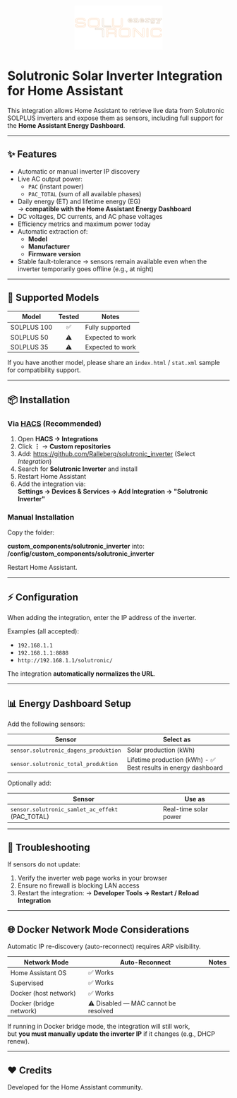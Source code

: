 <p align="center">
  <img src="custom_components/solutronic_inverter/logo.png" width="200" alt="Solutronic Logo">
</p>

# Solutronic Solar Inverter Integration for Home Assistant

This integration allows Home Assistant to retrieve live data from Solutronic SOLPLUS inverters and expose them as sensors, including full support for the **Home Assistant Energy Dashboard**.

---

## ✨ Features

- Automatic or manual inverter IP discovery
- Live AC output power:
  - `PAC` (instant power)
  - `PAC_TOTAL` (sum of all available phases)
- Daily energy (ET) and lifetime energy (EG)  
  → **compatible with the Home Assistant Energy Dashboard**
- DC voltages, DC currents, and AC phase voltages
- Efficiency metrics and maximum power today
- Automatic extraction of:
  - **Model**
  - **Manufacturer**
  - **Firmware version**
- Stable fault-tolerance → sensors remain available even when the inverter temporarily goes offline (e.g., at night)

---

## 🏡 Supported Models

| Model | Tested | Notes |
|------|:------:|------|
| SOLPLUS 100 | ✅ | Fully supported |
| SOLPLUS 50 | ⚠️ | Expected to work |
| SOLPLUS 35 | ⚠️ | Expected to work |

If you have another model, please share an `index.html` / `stat.xml` sample for compatibility support.

---

## 📦 Installation

### Via [HACS](https://hacs.xyz/) (Recommended)

1. Open **HACS → Integrations**
2. Click **⋮** → **Custom repositories**
3. Add: https://github.com/Ralleberg/solutronic_inverter (Select *Integration*)
4. Search for **Solutronic Inverter** and install
5. Restart Home Assistant
6. Add the integration via:  
**Settings → Devices & Services → Add Integration → "Solutronic Inverter"**

### Manual Installation

Copy the folder:

**custom_components/solutronic_inverter**
into: **/config/custom_components/solutronic_inverter**


Restart Home Assistant.

---

## ⚡ Configuration

When adding the integration, enter the IP address of the inverter.

Examples (all accepted):

- `192.168.1.1`
- `192.168.1.1:8888`
- `http://192.168.1.1/solutronic/`

The integration **automatically normalizes the URL**.

---

## 📊 Energy Dashboard Setup

Add the following sensors:

| Sensor | Select as |
|---|---|
| `sensor.solutronic_dagens_produktion` | Solar production (kWh) |
| `sensor.solutronic_total_produktion` | Lifetime production (kWh) - ✅ Best results in energy dashboard |

Optionally add:

| Sensor | Use as |
|---|---|
| `sensor.solutronic_samlet_ac_effekt` (PAC_TOTAL) | Real-time solar power |

---

## 🐞 Troubleshooting

If sensors do not update:

1. Verify the inverter web page works in your browser
2. Ensure no firewall is blocking LAN access
3. Restart the integration:
   → **Developer Tools → Restart / Reload Integration**

---

## 🌐 Docker Network Mode Considerations

Automatic IP re-discovery (auto-reconnect) requires ARP visibility.

| Network Mode | Auto-Reconnect | Notes |
|---|---|---|
| Home Assistant OS | ✅ Works |
| Supervised | ✅ Works |
| Docker (host network) | ✅ Works |
| Docker (bridge network) | ⚠️ Disabled — MAC cannot be resolved |

If running in Docker bridge mode, the integration will still work,  
but **you must manually update the inverter IP** if it changes (e.g., DHCP renew).

---

## ❤️ Credits

Developed for the Home Assistant community.